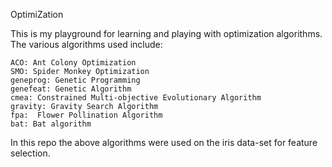OptimiZation

This is my playground for learning and playing with optimization algorithms. The various algorithms used include:

    ACO: Ant Colony Optimization
    SMO: Spider Monkey Optimization
    geneprog: Genetic Programming
    genefeat: Genetic Algorithm
    cmea: Constrained Multi-objective Evolutionary Algorithm
    gravity: Gravity Search Algorithm
    fpa:  Flower Pollination Algorithm
    bat: Bat algorithm
  


<p styles={"text:red"}>In this repo the above algorithms were used on the iris data-set for feature selection.</p>
